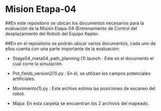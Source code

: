 # Mision Etapa-04

##En este repositorio se ubican los documentos necesarios para la evaluación de la Misión Etapa-04 (Entrenamiento de Control del desplazamiento del Robot) del Equipo Kepler.

##En en el repositorio se podrán ubicar varios documentos, cada uno de ellos cuenta con una parte importante de la evaluación:

- Stage04_meta04_path_planning (1).launch : Este es el documento el cual corre la simulación.

- Pot_fields_version2(1).py : En él, se utilizan los campos potenciales artificiales.

- Movimiento(1).py : Este archivo estima las posiciones de escaneo del robot.

- Mapa: En esta carpeta se encuentran los 2 archivos del mapeado.
